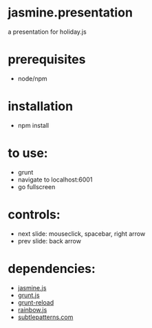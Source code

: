 jasmine.presentation
====================

a presentation for holiday.js

prerequisites
======================
- node/npm

installation
======================
- npm install

to use:
=============
- grunt
- navigate to localhost:6001
- go fullscreen

controls:
===========
- next slide: mouseclick, spacebar, right arrow 
- prev slide: back arrow

dependencies:
=================
- [jasmine.js](http://pivotal.github.com/jasmine/)
- [grunt.js](https://github.com/gruntjs/grunt)
- [grunt-reload](https://github.com/webxl/grunt-reload)
- [rainbow.js](http://craig.is/making/rainbows/)
- [subtlepatterns.com](http://subtlepatterns.com/)
